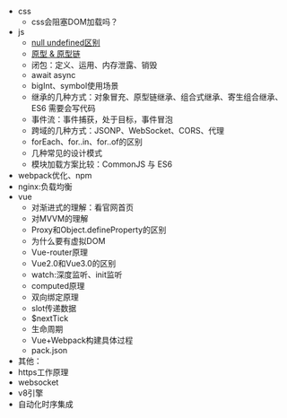 * css
    * css会阻塞DOM加载吗？
* js
    * [null undefined区别](./js.md)
    * [原型 & 原型链](../js/object-prototype.md)
    * 闭包：定义、运用、内存泄露、销毁
    * await async
    * bigInt、symbol使用场景
    * 继承的几种方式：对象冒充、原型链继承、组合式继承、寄生组合继承、ES6 需要会写代码 
    * 事件流：事件捕获，处于目标，事件冒泡 
    * 跨域的几种方式：JSONP、WebSocket、CORS、代理
    * forEach、for..in、for..of的区别
    * 几种常见的设计模式
    * 模块加载方案比较：CommonJS 与 ES6
* webpack优化、npm
* nginx:负载均衡
* vue 
    * 对渐进式的理解：看官网首页
    * 对MVVM的理解
    * Proxy和Object.defineProperty的区别
    * 为什么要有虚拟DOM
    * Vue-router原理
    * Vue2.0和Vue3.0的区别
    * watch:深度监听、init监听
    * computed原理
    * 双向绑定原理
    * slot传递数据
    * $nextTick
    * 生命周期
    * Vue+Webpack构建具体过程
    * pack.json
* 其他：
* https工作原理
* websocket
* v8引擎
* 自动化时序集成
